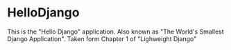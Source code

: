 # HelloDjango

This is the "Hello Django" application. Also known as "The World's Smallest Django Application". Taken form Chapter 1 of "Lighweight Django"
